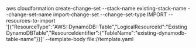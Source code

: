 aws cloudformation create-change-set --stack-name existing-stack-name --change-set-name import-change-set --change-set-type IMPORT --resources-to-import '[{"ResourceType":"AWS::DynamoDB::Table","LogicalResourceId":"ExistingDynamoDBTable","ResourceIdentifier":{"TableName":"existing-dynamodb-table-name"}}]' --template-body file://template.yaml
